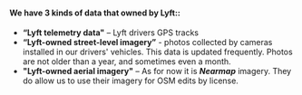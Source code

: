 #### We have 3 kinds of data that owned by Lyft::
- **“Lyft telemetry data"** – Lyft drivers GPS tracks 
- **“Lyft-owned street-level imagery”** - photos collected by cameras installed in our drivers' vehicles. This data is updated frequently. Photos are not older than a year, and sometimes even a month. 
- **"Lyft-owned aerial imagery"** – As for now it is ***Nearmap*** imagery. They do allow us to use their imagery for OSM edits by license.

